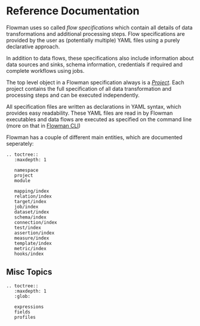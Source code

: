 # **Reference Documentation**

Flowman uses so called *flow specifications* which contain all details of data transformations
and additional processing steps. Flow specifications are provided by the user as (potentially 
multiple) YAML files using a purely declarative approach.  

In addition to data flows, these specifications also include information about data sources 
and sinks, schema information, credentials if required and complete workflows using jobs.

The top level object in a Flowman specification always is a [*Project*](project.md). Each
project contains the full specification of all data transformation and processing steps and
can be executed independently.

All specification files are written as declarations in YAML syntax, which provides easy 
readability. These YAML files are read in by Flowman executables and data flows are 
executed as specified on the command line (more on that in [Flowman CLI](../cli/flowexec.md))


Flowman has a couple of different main entities, which are documented seperately:

```eval_rst
.. toctree::
   :maxdepth: 1

   namespace
   project
   module

   mapping/index
   relation/index
   target/index
   job/index
   dataset/index
   schema/index
   connection/index
   test/index
   assertion/index
   measure/index
   template/index
   metric/index
   hooks/index
```


## Misc Topics
```eval_rst
.. toctree::
   :maxdepth: 1
   :glob:

   expressions
   fields
   profiles
```
